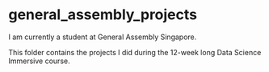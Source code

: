 # general_assembly_projects

I am currently a student at General Assembly Singapore.

This folder contains the projects I did during the 12-week long Data Science Immersive course.
